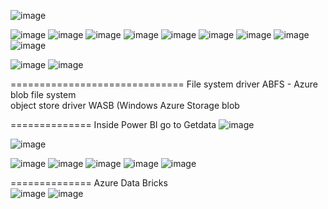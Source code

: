 ![image](https://user-images.githubusercontent.com/43515480/234479314-d2f29a2f-c783-4991-bfc8-9a78ca55bb04.png)

![image](https://user-images.githubusercontent.com/43515480/234455580-6456baea-4752-46bc-a1f3-753d3e6ab755.png)
![image](https://user-images.githubusercontent.com/43515480/234456660-a005d6a8-e7cd-41bb-a3ba-263adf18cc48.png)
![image](https://user-images.githubusercontent.com/43515480/234456936-64172bb8-8664-43f7-82db-d89d3bad8bae.png)
![image](https://user-images.githubusercontent.com/43515480/234456988-5a146a8c-3e65-47ad-bfd9-aa796e2c7655.png)
![image](https://user-images.githubusercontent.com/43515480/234459174-fa95054e-e70e-4041-b5b3-7e829c19cc89.png)
![image](https://user-images.githubusercontent.com/43515480/234459206-4b19ea11-1b3d-4104-87c9-f8884eec66cc.png)
![image](https://user-images.githubusercontent.com/43515480/234459329-28f9c2fe-6e57-4620-a584-7e72771f5cbb.png)
![image](https://user-images.githubusercontent.com/43515480/234460275-ef9669dd-7400-4753-84a0-58093ee78e34.png)
![image](https://user-images.githubusercontent.com/43515480/234460374-e1b95a0c-5690-410f-b442-1532986df0e4.png)
  
![image](https://user-images.githubusercontent.com/43515480/234460524-c1460eac-81e2-4584-a569-fb66d1770086.png)
![image](https://user-images.githubusercontent.com/43515480/234460543-e6e2dff0-3b0d-4ca4-a795-fcc0c0dee700.png)

==============================
File system driver ABFS - Azure blob file system<br/>
object store driver WASB (Windows Azure Storage blob <br/>

==============
Inside Power BI
go to Getdata
![image](https://user-images.githubusercontent.com/43515480/234460651-8ac69a9e-d404-48d5-8d2f-310bb697c5d9.png)

![image](https://user-images.githubusercontent.com/43515480/234460774-edba4e1e-9acc-454a-8748-c5deded42e20.png)

 ![image](https://user-images.githubusercontent.com/43515480/234460783-376b9a04-d76a-49f2-a1ab-8c8b66e5810d.png)
![image](https://user-images.githubusercontent.com/43515480/234460813-596eec30-db77-43fb-9a62-3952e050e0d0.png)
![image](https://user-images.githubusercontent.com/43515480/234460832-7e7b56c3-4fbe-4b40-ba23-2227d9f8fc29.png)
![image](https://user-images.githubusercontent.com/43515480/234460880-78b48986-a9be-403e-a644-3dbccb41408c.png)
![image](https://user-images.githubusercontent.com/43515480/234460960-83e3e61a-256d-4643-b0b4-f5e27ba69a60.png)

==============
Azure Data Bricks <br/>
![image](https://user-images.githubusercontent.com/43515480/234461821-50302fb0-a194-43d4-ad08-37d714346281.png)
![image](https://user-images.githubusercontent.com/43515480/234461910-d32a86b8-f3d8-4d26-99f0-70cba7307cff.png)

